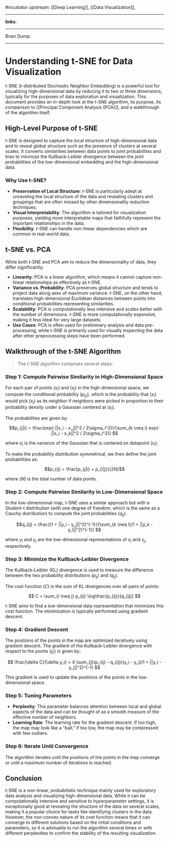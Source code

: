 #incubator 
upstream: [[Deep Learning]], [[Data Visualization]], 

---

**links**: 

---

Brain Dump: 


--- 

# Understanding t-SNE for Data Visualization

t-SNE (t-distributed Stochastic Neighbor Embedding) is a powerful tool for visualizing high-dimensional data by reducing it to two or three dimensions, typically for the purposes of data exploration and visualization. This document provides an in-depth look at the t-SNE algorithm, its purpose, its comparison to [[Principal Component Analysis (PCA)]], and a walkthrough of the algorithm itself.

## High-Level Purpose of t-SNE

t-SNE is designed to capture the local structure of high-dimensional data and to reveal global structure such as the presence of clusters at several scales. It converts similarities between data points to joint probabilities and tries to minimize the Kullback-Leibler divergence between the joint probabilities of the low-dimensional embedding and the high-dimensional data.

### Why Use t-SNE?

- **Preservation of Local Structure**: t-SNE is particularly adept at unraveling the local structure of the data and revealing clusters and groupings that are often missed by other dimensionality reduction techniques.
- **Visual Interpretability**: The algorithm is tailored for visualization purposes, yielding more interpretable maps that faithfully represent the important relationships in the data.
- **Flexibility**: t-SNE can handle non-linear dependencies which are common in real-world data.

## t-SNE vs. PCA

While both t-SNE and PCA aim to reduce the dimensionality of data, they differ significantly:

- **Linearity**: PCA is a linear algorithm, which means it cannot capture non-linear relationships as effectively as t-SNE.
- **Variance vs. Probability**: PCA preserves global structure and tends to project data along axes of maximum variance. t-SNE, on the other hand, translates high-dimensional Euclidean distances between points into conditional probabilities representing similarities.
- **Scalability**: PCA is computationally less intensive and scales better with the number of dimensions. t-SNE is more computationally expensive, making it less ideal for very large datasets.
- **Use Cases**: PCA is often used for preliminary analysis and data pre-processing, while t-SNE is primarily used for visually inspecting the data after other preprocessing steps have been performed.

## Walkthrough of the t-SNE Algorithm

>The t-SNE algorithm comprises several steps:

### Step 1: Compute Pairwise Similarity in High-Dimensional Space

For each pair of points $( x_i )$ and $( x_j )$ in the high-dimensional space, we compute the conditional probability $( p_{j|i} )$, which is the probability that $( x_i )$ would pick $( x_j )$ as its neighbor if neighbors were picked in proportion to their probability density under a Gaussian centered at $( x_i )$.

The probabilities are given by:

$$p_{j|i} = \frac{exp(-||x_i - x_j||^2 / 2\sigma_i^2)}{\sum_{k \neq i} exp(-||x_i - x_k||^2 / 2\sigma_i^2)} $$

where  $\sigma_i$ is the variance of the Gaussian that is centered on datapoint $( x_i )$.

To make the probability distribution symmetrical, we then define the joint probabilities as:

$$p_{ij} = \frac{p_{j|i} + p_{i|j}}{2N}$$

where $( N )$ is the total number of data points.

### Step 2: Compute Pairwise Similarity in Low-Dimensional Space

In the low-dimensional map, t-SNE uses a similar approach but with a Student-t distribution (with one degree of freedom, which is the same as a Cauchy distribution) to compute the joint probabilities $( q_{ij} )$.

$$q_{ij} = \frac{(1 + ||y_i - y_j||^2)^{-1}}{\sum_{k \neq l}(1 + ||y_k - y_l||^2)^{-1}} $$

where $y_i$ and $y_j$ are the low-dimensional representations of $x_i$ and $x_j$, respectively.

### Step 3: Minimize the Kullback-Leibler Divergence

The Kullback-Leibler (KL) divergence is used to measure the difference between the two probability distributions $( p_{ij} )$ and $( q_{ij} )$.

The cost function $( C )$ is the sum of KL divergences over all pairs of points:

$$ C = \sum_{i \neq j} p_{ij} \log\frac{p_{ij}}{q_{ij}} $$

t-SNE aims to find a low-dimensional data representation that minimizes this cost function. The minimization is typically performed using gradient descent.

### Step 4: Gradient Descent

The positions of the points in the map are optimized iteratively using gradient descent. The gradient of the Kullback-Leibler divergence with respect to the points $( y_i )$ is given by:

$$ \frac{\delta C}{\delta y_i} = 4 \sum_{j}(p_{ij} - q_{ij})(y_i - y_j)(1 + ||y_i - y_j||^2)^{-1} $$

This gradient is used to update the positions of the points in the low-dimensional space.

### Step 5: Tuning Parameters

- **Perplexity**: This parameter balances attention between local and global aspects of the data and can be thought of as a smooth measure of the effective number of neighbors.
- **Learning Rate**: The learning rate for the gradient descent. If too high, the map may look like a "ball," if too low, the map may be compressed with few outliers.

### Step 6: Iterate Until Convergence

The algorithm iterates until the positions of the points in the map converge or until a maximum number of iterations is reached.

## Conclusion

t-SNE is a non-linear, probabilistic technique mainly used for exploratory data analysis and visualizing high-dimensional data. While it can be computationally intensive and sensitive to hyperparameter settings, it is exceptionally good at revealing the structure of the data on several scales, making it a popular choice for tasks like identifying clusters in the data. However, the non-convex nature of its cost function means that it can converge to different solutions based on the initial conditions and parameters, so it is advisable to run the algorithm several times or with different perplexities to confirm the stability of the resulting visualization.



